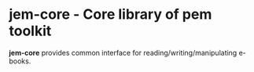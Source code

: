 # jem-core - Core library of pem toolkit
**jem-core** provides common interface for reading/writing/manipulating e-books.
